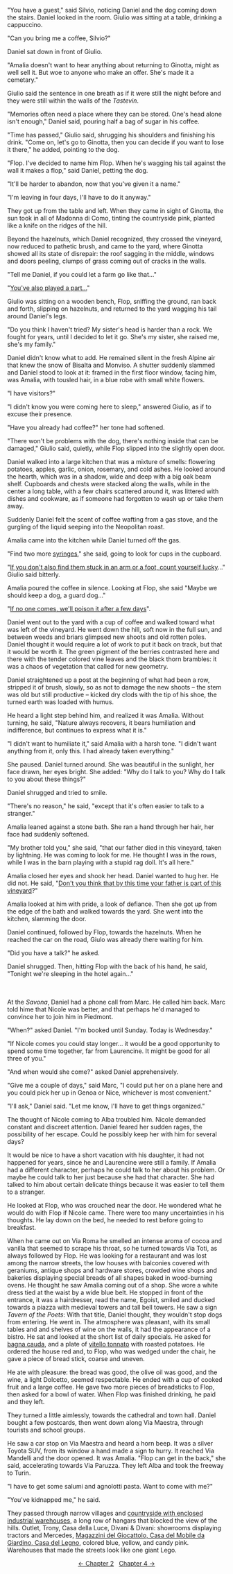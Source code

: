 "You have a guest," said Silvio, noticing Daniel and the dog coming down the stairs. Daniel looked in the room. Giulio was sitting at a table, drinking a cappuccino.

"Can you bring me a coffee, Silvio?"

Daniel sat down in front of Giulio.

"Amalia doesn't want to hear anything about returning to Ginotta, might as well sell it. But woe to anyone who make an offer. She's made it a cemetary."

Giulio said the sentence in one breath as if it were still the night before and they were still within the walls of the *Tastevin*.

"Memories often need a place where they can be stored. One's head alone isn't enough," Daniel said, pouring half a bag of sugar in his coffee.

"Time has passed," Giulio said, shrugging his shoulders and finishing his drink. "Come on, let's go to Ginotta, then you can decide if you want to lose it there," he added, pointing to the dog.

"Flop. I've decided to name him Flop. When he's wagging his tail against the wall it makes a flop," said Daniel, petting the dog.

"It'll be harder to abandon, now that you've given it a name."

"I'm leaving in four days, I'll have to do it anyway."

They got up from the table and left. When they came in sight of Ginotta, the sun took in all of Madonna di Como, tinting the countryside pink, planted like a knife on the ridges of the hill.

Beyond the hazelnuts, which Daniel recognized, they crossed the vineyard, now reduced to pathetic brush, and came to the yard, where Ginotta showed all its state of disrepair: the roof sagging in the middle, windows and doors peeling, clumps of grass coming out of cracks in the walls.

<!-- Page 37 -->

"Tell me Daniel, if you could let a farm go like that..."

"[You've also played a part...](http://ofvioletsandlicorice.tumblr.com/post/129354078274/notes-questions-uncertainties#youalso)"

Giulio was sitting on a wooden bench, Flop, sniffing the ground, ran back and forth, slipping on hazelnuts, and returned to the yard wagging his tail around Daniel's legs.

"Do you think I haven't tried? My sister's head is harder than a rock. We fought for years, until I decided to let it go. She's my sister, she raised me, she's my family."

Daniel didn't know what to add. He remained silent in the fresh Alpine air that knew the snow of Bisalta and Monviso. A shutter suddenly slammed and Daniel stood to look at it: framed in the first floor window, facing him, was Amalia, with tousled hair, in a blue robe with small white flowers.

"I have visitors?"

"I didn't know you were coming here to sleep," answered Giulio, as if to excuse their presence.

"Have you already had coffee?" her tone had softened.

"There won't be problems with the dog, there's nothing inside that can be damaged," Giulio said, quietly, while Flop slipped into the slightly open door.

Daniel walked into a large kitchen that was a mixture of smells: flowering potatoes, apples, garlic, onion, rosemary, and cold ashes. He looked around the hearth, which was in a shadow, wide and deep with a big oak beam shelf. Cupboards and chests were stacked along the walls, while in the center a long table, with a few chairs scattered around it, was littered with dishes and cookware, as if someone had forgotten to wash up or take them away.

<!-- Page 38 -->

Suddenly Daniel felt the scent of coffee wafting from a gas stove, and the gurgling of the liquid seeping into the Neopolitan roast.

Amalia came into the kitchen while Daniel turned off the gas. 

"Find two more [syringes](http://ofvioletsandlicorice.tumblr.com/post/129354078274/notes-questions-uncertainties#syringes)," she said, going to look for cups in the cupboard.

"[If you don't also find them stuck in an arm or a foot, count yourself lucky](http://ofvioletsandlicorice.tumblr.com/post/129354078274/notes-questions-uncertainties#ifyoudont)..." Giulio said bitterly.

Amalia poured the coffee in silence. Looking at Flop, she said "Maybe we should keep a dog, a guard dog..."

"[If no one comes, we'll poison it after a few
days](http://ofvioletsandlicorice.tumblr.com/post/129354078274/notes-questions-uncertainties#ifnoonecomes)".

Daniel went out to the yard with a cup of coffee and walked toward what was left of the vineyard. He went down the hill, soft now in the full sun, and between weeds and briars glimpsed new shoots and old rotten poles. Daniel thought it would require a lot of work to put it back on track, but that it would be worth it. The green pigment of the berries contrasted here and there with the tender colored vine leaves and the black thorn brambles: it was a chaos of vegetation that called for new geometry.

Daniel straightened up a post at the beginning of what had been a row, stripped it of brush, slowly, so as not to damage the new shoots &ndash; the stem was old but still productive &ndash; kicked dry clods with the tip of his shoe, the turned earth was loaded with humus.

He heard a light step behind him, and realized it was Amalia. Without turning, he said, "Nature always recovers, it bears humiliation and indifference, but continues to express what it is."

"I didn't want to humiliate it," said Amalia with a harsh tone. "I didn't want anything from it, only this. I had already taken everything."

She paused. Daniel turned around. She was beautiful in the sunlight, her face drawn, her eyes bright. She added:  "Why do I talk to you? Why do I talk to you about these things?"

<!-- Page 39 -->

Daniel shrugged and tried to smile.

"There's no reason," he said, "except that it's often easier to talk to a stranger."

Amalia leaned against a stone bath. She ran a hand through her hair, her face had suddenly softened.

"My brother told you," she said, "that our father died in this vineyard, taken by lightning. He was coming to look for me. He thought I was in the rows, while I was in the barn playing with a stupid rag doll. It's all here."

Amalia closed her eyes and shook her head. Daniel wanted to hug her. He did not. He said, "[Don't you think that by this time your father is part of this vineyard](http://ofvioletsandlicorice.tumblr.com/post/129354078274/notes-questions-uncertainties#dontyouthink)?"

Amalia looked at him with pride, a look of defiance. Then she got up from the edge of the bath and walked towards the yard. She went into the kitchen, slamming the door.

Daniel continued, followed by Flop, towards the hazelnuts. When he reached the car on the road, Giulo was already there waiting for him.

"Did you have a talk?" he asked.

Daniel shrugged. Then, hitting Flop with the back of his hand, he said, "Tonight we're sleeping in the hotel again..."
<br/><br/><br/>

At the *Savona*, Daniel had a phone call from Marc. He called him back. Marc told hime that Nicole was better, and that perhaps he'd managed to convince her to join him in Piedmont.

"When?" asked Daniel. "I'm booked until Sunday. Today is Wednesday."

"If Nicole comes you could stay longer... it would be a good opportunity to spend some time together, far from Laurencine. It might be good for all three of you."

<!-- Page 40 -->

"And when would she come?" asked Daniel apprehensively. 

"Give me a couple of days," said Marc, "I could put her on a plane here and you could pick her up in Genoa or Nice, whichever is most convenient."

"I'll ask," Daniel said. "Let me know, I'll have to get things organized."

The thought of Nicole coming to Alba troubled him. Nicole demanded constant and discreet attention. Daniel feared her sudden rages, the possibility of her escape. Could he possibly keep her with him for several days? 

It would be nice to have a short vacation with his daughter, it had not happened for years, since he and Laurencine were still a family. If Amalia had a different character, perhaps he could talk to her about his problem. Or maybe he could talk to her just because she had that character. She had talked to him about certain delicate things because it was easier to tell them to a stranger.

He looked at Flop, who was crouched near the door. He wondered what he would do with Flop if Nicole came. There were too many uncertainties in his thoughts. He lay down on the bed, he needed to rest before going to breakfast.

When he came out on Via Roma he smelled an intense aroma of cocoa and vanilla that seemed to scrape his throat, so he turned towards Via Toti, as always followed by Flop. He was looking for a restaurant and was lost among the narrow streets, the low houses with balconies covered with geraniums, antique shops and hardware stores, crowded wine shops and bakeries displaying special breads of all shapes baked in wood-burning ovens. He thought he saw Amalia coming out of a shop. She wore a white dress tied at the waist by a wide blue belt. He stopped in front of the entrance, it was a hairdresser, read the name, Egoist, smiled and ducked towards a piazza with medieval towers and tall bell towers. He saw a sign *Tavern of the Poets*: With that title, Daniel thought, they wouldn't stop dogs from entering.  He went in. The atmosphere was pleasant, with its small tables and and shelves of wine on the walls, it had the appearance of a bistro. He sat and looked at the short list of daily specials. He asked for [bagna cauda](http://ofvioletsandlicorice.tumblr.com/post/129354078274/notes-questions-uncertainties#bagnacauda), and a plate of [vitello tonnato](http://ofvioletsandlicorice.tumblr.com/post/129354078274/notes-questions-uncertainties#vitellotonnato) with roasted potatoes. He ordered the house red and, to Flop, who was wedged under the chair, he gave a piece of bread stick, coarse and uneven.

<!-- Page 41 -->
He ate with pleasure: the bread was good,  the olive oil was good, and the wine, a light Dolcetto, seemed respectable. He ended with a cup of cooked fruit and a large coffee. He gave two more pieces of breadsticks to Flop, then asked for a bowl of water. When Flop was finished drinking, he paid and they left.

They turned a little aimlessly, towards the cathedral and town hall. Daniel bought a few postcards, then went down along Via Maestra, through tourists and school groups.

He saw a car stop on Via Maestra and heard a horn beep. It was a silver Toyota SUV, from its window a hand made a sign to hurry.  It reached Via Mandelli and the door opened. It was Amalia. "Flop can get in the back," she said, accelerating towards Via Paruzza. They left Alba and took the freeway to Turin.

"I have to get some salumi and agnolotti pasta. Want to come with me?"

"You've kidnapped me," he said.

They passed through narrow villages and [countryside with enclosed industrial warehouses](http://ofvioletsandlicorice.tumblr.com/post/129354078274/notes-questions-uncertainties#countryside), a long row of hangars that blocked the view of the hills. Outlet, Trony, Casa della Luce, Divani & Divani: showrooms displaying tractors and Mercedes, [Magazzini del Giocattolo, Casa del Mobile da Giardino, Casa del Legno](http://ofvioletsandlicorice.tumblr.com/post/129354078274/notes-questions-uncertainties#magazzini), colored blue, yellow, and candy pink. Warehouses that made the streets look like one giant Lego.

<div style="text-align: center">
<a href="http://ofvioletsandlicorice.tumblr.com/post/128665608999/of-violets-and-licorice-chapter-2">&larr;&nbsp;Chapter 2</a>&nbsp;&nbsp;
<a href="http://ofvioletsandlicorice.tumblr.com/post/129421655504/of-violets-and-licorice-chapter-4">Chapter 4&nbsp;&rarr;</a>

</div>
<script>
 setupLocSave();
</script>
